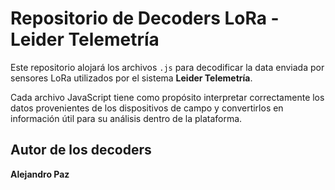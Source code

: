 # Repositorio de Decoders LoRa - Leider Telemetría

Este repositorio alojará los archivos `.js` para decodificar la data enviada por sensores LoRa utilizados por el sistema **Leider Telemetría**.

Cada archivo JavaScript tiene como propósito interpretar correctamente los datos provenientes de los dispositivos de campo y convertirlos en información útil para su análisis dentro de la plataforma.

## Autor de los decoders

**Alejandro Paz**
